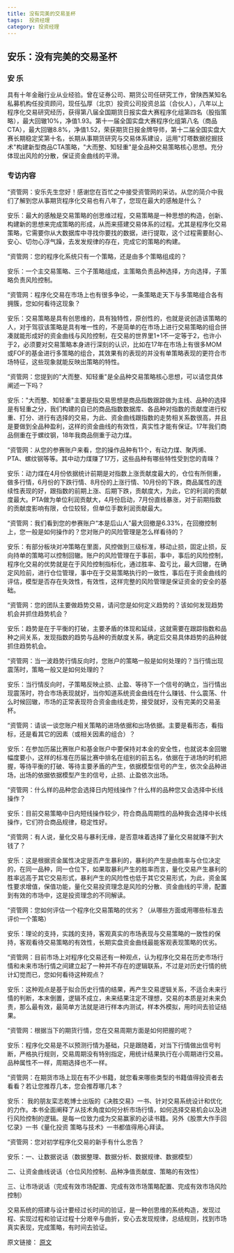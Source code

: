 ```yaml
---
title: 没有完美的交易圣杯
tags:  投资经理
category: 投资经理
---
```


## 安乐：没有完美的交易圣杯


### 安 乐
  具有十年金融行业从业经验。曾在证券公司、期货公司任研究工作，曾陕西某知名私募机构任投资顾问，现任弘厚（北京）投资公司投资总监（合伙人），八年以上程序化交易研究经历，获得第八届全国期货日报实盘大赛程序化组第四名（股指策略），最大回辙10%，净值1.93。第十一届全国实盘大赛程序化组第八名（商品CTA），最大回辙8.8%，净值1.52，荣获期货日报金牌导师，第十二届全国实盘大赛长期稳定奖第十名，长期从事期货研究与交易体系建设，运用"灯塔数据挖掘技术"构建新型商品CTA策略，"大而整、知轻重"是全品种交易策略核心思想。充分体现出风险的分散，保证资金曲线的平滑。


### 专访内容

  “资管网：安乐先生您好！感谢您在百忙之中接受资管网的采访。从您的简介中我们了解到您从事期货程序化交易也有八年了，您现在最大的感触是什么？

  安乐：最大的感触是交易策略的创思维过程，交易策略是一种思想的构造，创新、构建新的思想来完成策略的形成，从而来搭建交易体系的过程。尤其是程序化交易策略，它需要你从大数据库中寻找你要找的数据，进行提取，这个过程需要耐心、安心、切勿心浮气躁，去发发规律的存在，完成它的策略的构建。

  “资管网：您的程序化系统只有一个策略，还是由多个策略组成的？

  安乐：一个主交易策略、三个子策略组成，主策略负责品种选择，方向选择，子策略负责风险控制。

  “资管网：程序化交易在市场上也有很多争论，一条策略走天下与多策略组合各有拥簇，您如何看待这现象？

  安乐：交易策略是具有创思维的，具有独特性，原创性的，也就是说创造该策略的人，对于驾驭该策略是具有唯一性的，不是简单的在市场上进行交易策略的组合拼凑就能形成好的资金曲线与风险控制，在交易的世界里1+1不一定等于2，也许小于2，必须要对交易策略本身进行深刻的认识，比如在17年在市场上有很多MOM或FOF的基金进行多策略的组合，其效果有的表现的并没有单策略表现的更符合市场特征，这些现象就能反映出策略的特性。

  “资管网：您提到的"大而整、知轻重"是全品种交易策略核心思想，可以请您具体阐述一下吗？


  安乐："大而整、知轻重"主要是指交易思想是商品指数跟踪做为主线、品种的选择是有轻重之分，我们构建的自已的商品指数数据库、各品种对指数的贡献度进行权重、打分、进行有选择的交易，为此、资金曲线跟指数的走势相关系数很高，并且是要做到全品种盈利，这样的资金曲线的有效性，真实性才能有保证。17年我们商品侧重在于螺纹钢，18年我商品侧重于动力煤。

  “资管网：从您的参赛账户来看，您的操作品种有11个，有动力煤、聚丙烯、PTA、螺纹钢等等。其中动力煤赚了17万，这些品种有哪些特性受到您的青睐？

  安乐：动力煤在4月份依据统计前期是对指数上涨贡献度最大的，仓位有所侧重，做多行情，6月份的下跌行情、8月份的上涨行情、10月份的下跌，商品属性的连续性表现的好，跟指数的前期上涨、后期下跌，贡献度大，为此，它的利润的贡献度最大。PTA做为单位利润贡献大，4月份启动，7月份直线暴涨，对于前期指数的贡献度影响有限，仓位较轻，但单位手数利润贡献最大。

  “资管网：我们看到您的参赛账户“本是后山人”最大回撤是6.33%，在回撤控制上，您一般是如何操作的？您对账户的风险管理是怎么样看待的？

  安乐：有部分板块对冲策略在里面，风控做到三级标准，移动止损，固定止损，反向持单的策略可以控制回辙。账户的风险管理在于事前，事中，事后的风险控制，程序化交易的优势就是在于风险控制指标化，通过胜率、盈亏比，最大回辙，在确定风险前，进行仓位管理，事中在于交易策略执行的一致性，事后在于资金曲线的评估，模型是否存在失效性，有效性，这样完整的风险管理是保证资金的安全的基础。

  “资管网：您的团队主要做趋势交易，请问您是如何定义趋势的？该如何发现趋势机会并抓住趋势机会？

  安乐：趋势是在于平衡的打破，主要矛盾的体现和延续，这就需要在跟踪指数和品种之间关系，发现指数的趋势与品种的贡献度关系，确定后交易具体趋势的品种就抓住趋势机会。

  “资管网：当一波趋势行情反向时，您账户的策略一般是如何处理的？当行情出现震荡时，策略一般又是如何处理的？

  安乐：当行情反向时，子策略反映止损、止盈、等待下一个信号的确立，当行情出现震荡时，符合市场表现就好，当你知道系统资金曲线在什么赚钱、什么震荡、什么时候回辙，市场的正常表现符合资金曲线走势，接受就好，没有完美的交易圣杯。

  “资管网：请谈一谈您账户相关策略的进场依据和出场依据。主要是看形态，看指标，还是看其它的因素（或相关因素的组合）？

  安乐：在参加历届比赛账户和基金账户中要保持对本金的安全性，也就说本金回辙幅度要小，这样的标准在历届比赛中排名在组别的前五名，依据在于进场的时机把握，等待平衡的打破、等待主要矛盾的产生，依据模型信号的产生，依次全品种进场，出场的依据依据模型产生的信号，止损、止盈依次出场。

  “资管网：什么样的品种您会选择日内短线操作？什么样的品种您又会选择中长线操作？

  安乐：目前交易策略中日内短线操作较少，符合商品周期性的品种我会选择中长线操作，它们符合商品规律，稳定性好。

  “资管网：有人说，量化交易与暴利无缘，是否意味着选择了量化交易就赚不到大钱了？

  安乐：这是根据资金属性决定是否产生暴利的，暴利的产生是由胜率与仓位决定的，在同一品种，同一仓位下，如果取暴利产生的胜率而言，量化交易产生暴利的胜率远高于其它交易形式，暴利产生的风险性也低于其它交易形式，为此，资金属性要求增值，保值功能，量化交易投资理念是风险的分散、资金曲线的平滑，配置到有效的市场中，这是投资理念的不同解读。

  “资管网：您如何评估一个程序化交易策略的优劣？（从哪些方面或用哪些标准去评价一个策略）

  安乐：理论的支持，实践的支持，客观真实的市场表现与交易策略的一致性的保持，客观看待交易策略的有效性，长期实盘资金曲线最能客观表现策略的优劣。

  “资管网：目前市场上对程序化交易还有一种观点，认为程序化交易在历史市场行情和未来市场行情之间建立起了一种并不存在的逻辑联系，不过是对历史行情的统计幻觉而已，您如何看待这种观点？

  安乐：这种观点是基于拟合历史行情的结果，再产生交易逻辑关系，不适合未来行情的判断，本末倒置，逻辑不成立，未来结果注定不理想，交易的本质是对未来负责，那么最有效，最简单方法就是进行样本内测试，样本外模拟，用时间去验证结果。

  “资管网：根据当下的期货行情，您在交易周期方面是如何把握的呢？

  安乐：程序化交易是不以预测行情为基础，只是跟随着，对当下行情做出信号判断，严格执行规则，交易周期没有特别指定，用统计结果执行在小周期进行交易。品种属性不一样，周期选择也不一样。

  “资管网：在期货市场上现在有不少书籍，就您看来哪些类型的书籍值得投资者去看看？若让您推荐几本，您会推荐哪几本？
 
  安乐： 我的朋友栾志乾博士出版的《决胜交易》一书、针对交易系统设计和优化的力作。本书全面阐释了从技术角度如何分析市场行情，如何选择交易机会以及进行风险控制的逻辑。是每一位致力成为交易赢家的必读书籍。另外《股票大作手回忆录》一书《量化投资 策略与技术》一书都值得用心拜读。

  “资管网：您对初学程序化交易的新手有什么忠告？

  安乐：一、让数据说话（数据整理、数据分析、数据规律、数据模型）


  二、让资金曲线说话（仓位风险控制、品种净值贡献度、策略的有效性）


  三、让市场说话（完成有效市场配置、完成有效市场策略配置、完成有效市场风险控制）


  交易系统的搭建与设计要经过长时间的验证，是一种创思维的系统构造，发现过程、实现过程和验证过程十分艰辛与曲折，安心去发现规律，总结规则，找到市场真实表现，完成策略，有时间去验证。

  原文链接：
  [原文](https://mp.weixin.qq.com/s/4tWh_dH3TvpDqwBkLcmk8waazx)

